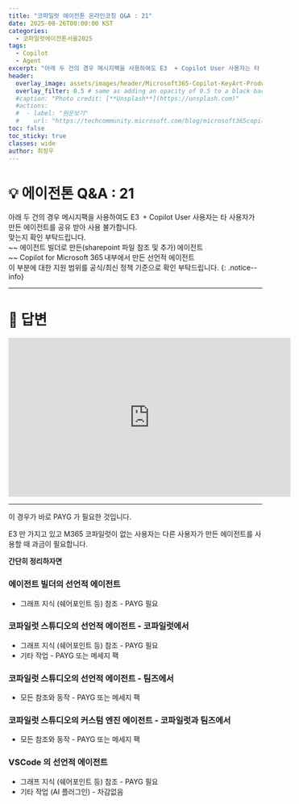 ```yaml
---
title: "코파일럿 에이전톤 온라인코칭 Q&A : 21"
date: 2025-08-26T00:00:00 KST
categories:
  - 코파일럿에이전톤서울2025
tags:
  - Copilot
  - Agent
excerpt: "아래 두 건의 경우 메시지팩을 사용하여도 E3  + Copilot User 사용자는 타 사용자가 만든 에이전트를 공유 받아 사용 불가합니다.   "
header:
  overlay_image: assets/images/header/Microsoft365-Copilot-KeyArt-Productivity-6K-01.png
  overlay_filter: 0.5 # same as adding an opacity of 0.5 to a black background
  #caption: "Photo credit: [**Unsplash**](https://unsplash.com)"
  #actions:
  #  - label: "원문보기"
  #    url: "https://techcommunity.microsoft.com/blog/microsoft365copilotblog/what%E2%80%99s-new-in-microsoft-365-copilot--july-2025/4438253"
toc: false
toc_sticky: true
classes: wide
author: 최정우
---
```


# 💡 에이전톤 Q&A : 21

아래 두 건의 경우 메시지팩을 사용하여도 E3  + Copilot User 사용자는 타 사용자가 만든 에이전트를 공유 받아 사용 불가합니다.   
맞는지 확인 부탁드립니다.   
~~ 에이전트 빌더로 만든(sharepoint 파일 참조 및 추가) 에이전트   
~~ Copilot for Microsoft 365 내부에서 만든 선언적 에이전트   
이 부분에 대한 지원 범위를 공식/최신 정책 기준으로 확인 부탁드립니다.
{: .notice--info}

---

# 📝 답변

<iframe width="560" height="315" src="https://www.youtube.com/embed/BQI4RJfyYeY?si=UT6J_OwJdogvYI0W&amp;start=1794" title="YouTube video player" frameborder="0" allow="accelerometer; autoplay; clipboard-write; encrypted-media; gyroscope; picture-in-picture; web-share" referrerpolicy="strict-origin-when-cross-origin" allowfullscreen></iframe>

---

이 경우가 바로 PAYG 가 필요한 것입니다.

E3 만 가지고 있고 M365 코파일럿이 없는 사용자는 다른 사용자가 만든 에이전트를 사용할 때 과금이 필요합니다.

**간단히 정리하자면**

### 에이전트 빌더의 선언적 에이전트

- 그래프 지식 (쉐어포인트 등) 참조 - PAYG 필요

### 코파일럿 스튜디오의 선언적 에이전트 - 코파일럿에서

- 그래프 지식 (쉐어포인트 등) 참조 - PAYG 필요
- 기타 작업 - PAYG 또는 메세지 팩

### 코파일럿 스튜디오의 선언적 에이전트 - 팀즈에서

- 모든 참조와 동작 - PAYG 또는 메세지 팩

### 코파일럿 스튜디오의 커스텀 엔진 에이전트 - 코파일럿과 팀즈에서

- 모든 참조와 동작 - PAYG 또는 메세지 팩

### VSCode 의 선언적 에이전트

- 그래프 지식 (쉐어포인트 등) 참조 - PAYG 필요
- 기타 작업 (AI 플러그인) - 차감없음
